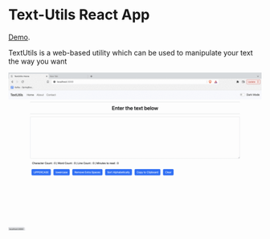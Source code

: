 # Text-Utils React App 
[Demo](http://shrutiaher15.github.io/text-utils/).
 
TextUtils is a web-based utility which can be used to manipulate your text the way you want

![TextUtils Demo](demo/textutils.gif)

